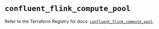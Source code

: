 # `confluent_flink_compute_pool`

Refer to the Terraform Registry for docs: [`confluent_flink_compute_pool`](https://registry.terraform.io/providers/confluentinc/confluent/2.10.0/docs/resources/flink_compute_pool).
